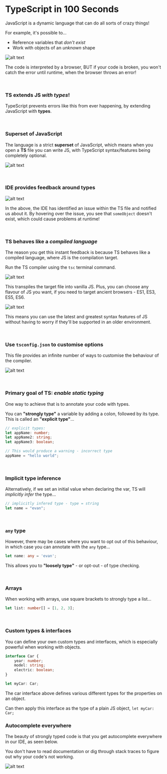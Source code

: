 # TypeScript in 100 Seconds

JavaScript is a dynamic language that can do all sorts of crazy things! 

For example, it's possible to...

- Reference variables that *don't exist*
- Work with objects of an *unknown* shape

![alt text](images/{85D91914-177C-4B37-B52B-4C7B93A3BAF0}.png)


The code is interpreted by a browser, BUT if your code is broken, you won't catch the error until runtime, when the browser throws an error! 

<br>

### TS extends JS *with types*!

TypeScript prevents errors like this from ever happening, by extending JavaScript with **types**.

<br>

### Superset of JavaScript

The language is a strict **superset** of JavaScript, which means when you open a **TS** file you can write JS, with TypeScript syntax/features being completely optional.

![alt text](images/{CCBD8230-29AF-44AF-BBAE-4D2642A677F9}.png)

<br>

### IDE provides feedback around types

![alt text](images/{D0965E82-D61C-42C4-A4ED-ABA353882C45}.png)

In the above, the IDE has identified an issue within the TS file and notified us about it. By hovering over the issue, you see that `someObject` doesn't exist, which could cause problems at runtime! 

<br>

### TS behaves like a *compiled language*

The reason you get this instant feedback is because TS behaves like a compiled language, where JS is the compilation target.  

Run the TS compiler using the `tsc` terminal command.

![alt text](images/{A6FB1BA5-194A-4113-9F31-9F33AF8FD7B6}.png)

This transpiles the target file into vanilla JS. Plus, you can choose any flavour of JS you want, if you need to target ancient browsers - ES1, ES3, ES5, ES6. 

![alt text](images/{8B40CFFD-2FC4-4F1A-8CEC-DD7101996307}.png)

This means you can use the latest and greatest syntax features of JS without having to worry if they'll be supported in an older environment.

<br>

### Use `tsconfig.json` to customise options

This file provides an infinite number of ways to customise the behaviour of the compiler.

![alt text](images/{89A868BE-5F06-4EB4-AB51-FEEC2F669939}.png)

<br>

### Primary goal of TS: *enable static typing*

One way to achieve that is to annotate your code with types.

You can **"strongly type"** a variable by adding a colon, followed by its type. This is called an **"explicit type"**...

```ts
// explicit types:
let appName: number;
let appName2: string;
let appName3: boolean;

// This would produce a warning - incorrect type
appName = "hello world";
```

<br>

### Implicit type inference

Alternatively, if we set an initial value when declaring the var, TS will *implicitly infer* the type...

```ts
// implicitly infered type - type = string
let name = "evan";
```

<br>

### `any` type

However, there may be cases where you want to opt out of this behaviour, in which case you can annotate with the `any` type...

```ts
let name: any = 'evan';
```

This allows you to **"loosely type"** - or opt-out - of type checking. 

<br>

### Arrays

When working with arrays, use square brackets to strongly type a list...

```ts
let list: number[] = [1, 2, 3];
```

<br>

### Custom types & interfaces

You can define your own custom types and interfaces, which is especially powerful when working with objects.

```ts
interface Car {
    year: number;
    model: string;
    electric: boolean;
}

let myCar: Car;
```

The car interface above defines various different types for the properties on an object. 

Can then apply this interface as the type of a plain JS object, `let myCar: Car;`

### Autocomplete everywhere

The beauty of strongly typed code is that you get autocomplete everywhere in our IDE, as seen below.

You don't have to read documentation or dig through stack traces to figure out why your code's not working.

![alt text](images/{5B2400F6-3733-407E-B746-2D773800F8A0}.png)

